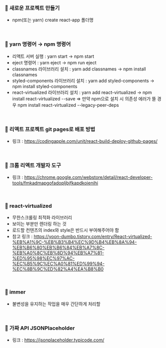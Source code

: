 ### 📌 새로운 프로젝트 만들기
  - npm(또는 yarn) create react-app 폴더명

</br>

### 📌 yarn 명령어 → npm 명령어
  - 리액트 서버 실행 : yarn start → npm start
  - eject 명령어 : yarn eject → npm run eject
  - classnames 라이브러리 설치 : yarn add classnames → npm install classnames
  - styled-components 라이브러리 설치 : yarn add styled-components → npm install styled-components
  - react-virtualized 라이브러리 설치 : yarn add react-virtualized → npm install react-virtualized --save
    => 만약 npm으로 설치 시 의존성 에러가 뜰 경우 npm install react-virtualized --legacy-peer-deps

</br>

### 📌 리액트 프로젝트 git pages로 배포 방법
  - 링크 : https://codingapple.com/unit/react-build-deploy-github-pages/

</br>

### 📌 크롬 리액트 개발자 도구
  - 링크 : https://chrome.google.com/webstore/detail/react-developer-tools/fmkadmapgofadopljbjfkapdkoienihi

</br>

### 📌 react-virtualized
  - 무한스크롤링 최적화 라이브러리
  - 보이는 부분만 렌더링 하는 것
  - 로드할 컨텐츠의 index와 style은 반드시 부여해주어야 함
  - 참고 링크 : https://yoon-dumbo.tistory.com/entry/React-virtualized-%EB%A1%9C-%EB%B3%B4%EC%9D%B4%EB%8A%94-%EB%B6%80%EB%B6%84%EB%A7%8C-%EB%A0%8C%EB%8D%94%EB%A7%81-%ED%95%98%EC%97%AC-%EC%B5%9C%EC%A0%81%ED%99%94-%EC%8B%9C%ED%82%A4%EA%B8%B0

</br>

### 📌 immer
  - 불변성을 유지하는 작업을 매우 간단하게 처리할 

</br>

### 📌 가짜 API JSONPlaceholder 
  - 링크 : https://jsonplaceholder.typicode.com/
